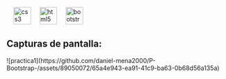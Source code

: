 
<div align="left">
  <img width="12" />
  <img src="https://cdn.jsdelivr.net/gh/devicons/devicon/icons/css3/css3-original.svg" height="40" alt="css3 logo"  />
  <img width="12" />
  <img src="https://cdn.jsdelivr.net/gh/devicons/devicon/icons/html5/html5-original.svg" height="40" alt="html5 logo"  />
  <img width="12" />
  <img src="https://cdn.jsdelivr.net/gh/devicons/devicon/icons/bootstrap/bootstrap-original.svg" height="40" alt="bootstrap logo"  />


</div>

###
  <h2>Capturas de pantalla:</h2>
![practica1](https://github.com/daniel-mena2000/P-Bootstrap-/assets/89050072/65a4e943-ea91-41c9-ba63-0b68d56a135a)
